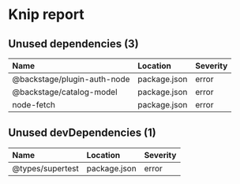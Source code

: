 # Knip report

## Unused dependencies (3)

| Name                        | Location     | Severity |
| :-------------------------- | :----------- | :------- |
| @backstage/plugin-auth-node | package.json | error    |
| @backstage/catalog-model    | package.json | error    |
| node-fetch                  | package.json | error    |

## Unused devDependencies (1)

| Name             | Location     | Severity |
| :--------------- | :----------- | :------- |
| @types/supertest | package.json | error    |

